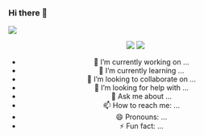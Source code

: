 ### Hi there 👋

<img src="https://capsule-render.vercel.app/api?type=waving&color=timeAuto&height=300&section=header&text=WELCOME&desc=Byungwoo%20Choi&fontSize=60&animation=fadeIn&fontAlignY=40"/>

<div align="center">

<a href="https://cbw.github.io/" target="_blank"><img src="https://img.shields.io/badge/Gitblog-22222?style=flat-square&logo=&logoColor=white"/></a>
<img src="https://img.shields.io/badge/C-A8B9CC?style=for-the-badge&logo=C&logoColor=black">


- 🔭 I’m currently working on ...
- 🌱 I’m currently learning ...
- 👯 I’m looking to collaborate on ...
- 🤔 I’m looking for help with ...
- 💬 Ask me about ...
- 📫 How to reach me: ...
- 😄 Pronouns: ...
- ⚡ Fun fact: ...


<!--
**cbw6088/cbw6088** is a ✨ _special_ ✨ repository because its `README.md` (this file) appears on your GitHub profile.

Here are some ideas to get you started:

- 🔭 I’m currently working on ...
- 🌱 I’m currently learning ...
- 👯 I’m looking to collaborate on ...
- 🤔 I’m looking for help with ...
- 💬 Ask me about ...
- 📫 How to reach me: ...
- 😄 Pronouns: ...
- ⚡ Fun fact: ...
-->
